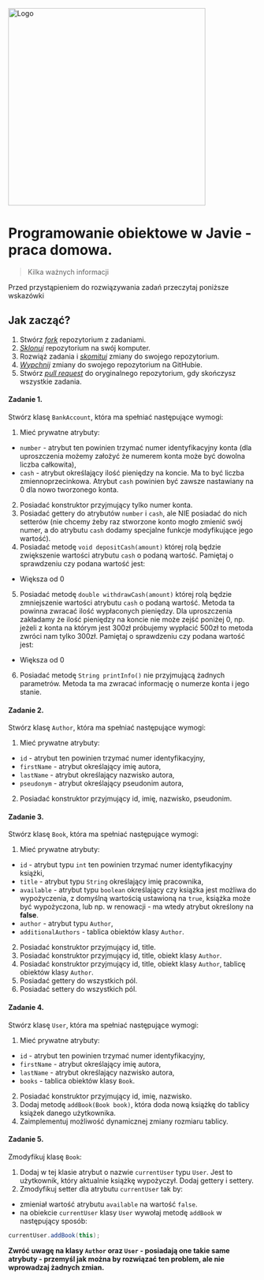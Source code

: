 <img alt="Logo" src="http://coderslab.pl/svg/logo-coderslab.svg" width="400">

# Programowanie obiektowe w Javie - praca domowa.

> Kilka ważnych informacji

Przed przystąpieniem do rozwiązywania zadań przeczytaj poniższe wskazówki

## Jak zacząć?

1. Stwórz [*fork*][forking] repozytorium z zadaniami.
2. [*Sklonuj*][ref-clone] repozytorium na swój komputer.
3. Rozwiąż zadania i [*skomituj*][ref-commit] zmiany do swojego repozytorium.
4. [*Wypchnij*][ref-push] zmiany do swojego repozytorium na GitHubie.
5. Stwórz [*pull request*][pull-request] do oryginalnego repozytorium, gdy skończysz wszystkie zadania.


#### Zadanie 1.
Stwórz klasę `BankAccount`, która ma spełniać następujące wymogi:

1. Mieć prywatne atrybuty:
 * `number` - atrybut ten powinien trzymać numer identyfikacyjny konta (dla uproszczenia możemy założyć że numerem konta może być dowolna liczba całkowita),
 * `cash` - atrybut określający ilość pieniędzy na koncie. Ma to być liczba zmiennoprzecinkowa.  Atrybut `cash` powinien być zawsze nastawiany na 0 dla nowo tworzonego konta.
2. Posiadać konstruktor przyjmujący tylko numer konta.
3. Posiadać gettery do atrybutów `number` i `cash`, ale NIE posiadać do nich setterów (nie chcemy żeby raz stworzone konto mogło zmienić swój numer, a do atrybutu `cash` dodamy specjalne funkcje modyfikujące jego wartość).
4. Posiadać metodę `void depositCash(amount)` której rolą będzie zwiększenie wartości atrybutu `cash` o podaną wartość. Pamiętaj o sprawdzeniu czy podana wartość jest:
 * Większa od 0
5. Posiadać metodę `double withdrawCash(amount)` której rolą będzie zmniejszenie wartości atrybutu `cash` o podaną wartość. 
Metoda ta powinna zwracać ilość wypłaconych pieniędzy. Dla uproszczenia zakładamy że ilość pieniędzy na koncie nie może zejść poniżej 0, np.
jeżeli z konta na którym jest 300zł próbujemy wypłacić 500zł to metoda zwróci nam tylko 300zł. 
Pamiętaj o sprawdzeniu czy podana wartość jest:
 * Większa od 0
6. Posiadać metodę `String printInfo()` nie przyjmującą żadnych parametrów. Metoda ta ma zwracać informację o numerze konta i jego stanie.

#### Zadanie 2.

Stwórz klasę `Author`, która ma spełniać następujące wymogi:

1. Mieć prywatne atrybuty:
 * `id` - atrybut ten powinien trzymać numer identyfikacyjny,
 * `firstName` - atrybut określający imię autora,
 * `lastName` - atrybut określający nazwisko autora,
 * `pseudonym` - atrybut określający pseudonim autora,
 
2. Posiadać konstruktor przyjmujący id, imię, nazwisko, pseudonim.

#### Zadanie 3.

Stwórz klasę `Book`, która ma spełniać następujące wymogi:

1. Mieć prywatne atrybuty:
 * `id` - atrybut typu `int` ten powinien trzymać numer identyfikacyjny książki,
 * `title` - atrybut typu `String` określający imię pracownika,
 * `available` - atrybut typu `boolean` określający czy książka jest możliwa do wypożyczenia, z domyślną wartością ustawioną na `true`,
 książka może być wypożyczona, lub np. w renowacji - ma wtedy atrybut określony na **false**.
 * `author` - atrybut typu `Author`,
 * `additionalAuthors`  - tablica obiektów klasy `Author`.
2. Posiadać konstruktor przyjmujący id, title.
3. Posiadać konstruktor przyjmujący id, title, obiekt klasy `Author`.
4. Posiadać konstruktor przyjmujący id, title, obiekt klasy `Author`, tablicę obiektów klasy `Author`.
5. Posiadać gettery do wszystkich pól.
5. Posiadać settery do wszystkich pól.

#### Zadanie 4.

Stwórz klasę `User`, która ma spełniać następujące wymogi:
1. Mieć prywatne atrybuty:
 * `id` - atrybut ten powinien trzymać numer identyfikacyjny,
 * `firstName` - atrybut określający imię autora,
 * `lastName` - atrybut określający nazwisko autora,
 * `books` - tablica obiektów klasy `Book`.
 
2. Posiadać konstruktor przyjmujący id, imię, nazwisko.
3. Dodaj metodę `addBook(Book book)`, która doda nową książkę do tablicy książek danego użytkownika.
4. Zaimplementuj możliwość dynamicznej zmiany rozmiaru tablicy.

#### Zadanie 5.

Zmodyfikuj klasę `Book`:

1. Dodaj w tej klasie atrybut o nazwie `currentUser` typu `User`.
 Jest to użytkownik, który aktualnie książkę wypożyczył. Dodaj gettery i settery.
2. Zmodyfikuj setter dla atrybutu `currentUser` tak by:
 - zmieniał wartość atrybutu `available` na wartość `false`.
 - na obiekcie `currentUser` klasy `User` wywołaj metodę `addBook` w następujący sposób:

````java
currentUser.addBook(this);  
````  
  
**Zwróć uwagę na klasy `Author` oraz `User` - posiadają one takie same atrybuty - przemyśl jak można by rozwiązać ten problem, ale nie wprowadzaj żadnych zmian.**
 

<!-- Links -->
[forking]: https://guides.github.com/activities/forking/
[ref-clone]: http://gitref.org/creating/#clone
[ref-commit]: http://gitref.org/basic/#commit
[ref-push]: http://gitref.org/remotes/#push
[pull-request]: https://help.github.com/articles/creating-a-pull-request
[ref-multiple-forms]: http://stackoverflow.com/a/14071321
